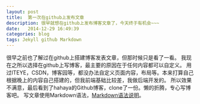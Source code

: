 ```yaml
---
layout: post
title:  第一次在github上发布文章
description: 很早就想在github上发布博客文章了，今天终于有机会~~~
date:   2014-12-29 16:49:39
categories: blog
tags: Jekyll github Markdown
---
```

很早之前也了解过在github上搭建博客发表文章，但那时候只是看了一看。
我现在之所以选择在github上写博客，最主要的原因在于任何内容都可以自定义。
用过ITEYE，CSDN，博客园等，都没办法自定义页面内容，布局等。本来打算自己根据晚上的内容自己搭建的，但我前端基础比较差，我做后端开发的。
所以效果不满意，最后看到了hahaya的Github博客，clone了一份。懒的折腾，专心写博客吧。
写文章使用Markdown语法，[Markdown语法说明](http://wowubuntu.com/markdown/#img)。
